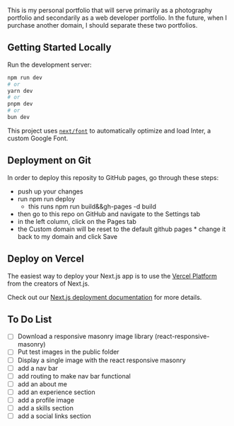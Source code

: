 This is my personal portfolio that will serve primarily as a photography portfolio and secondarily as a web developer portfolio.
In the future, when I purchase another domain, I should separate these two portfolios.

## Getting Started Locally

Run the development server:

```bash
npm run dev
# or
yarn dev
# or
pnpm dev
# or
bun dev
```

This project uses [`next/font`](https://nextjs.org/docs/basic-features/font-optimization) to automatically optimize and load Inter, a custom Google Font.

## Deployment on Git

In order to deploy this reposity to GitHub pages, go through these steps:

- push up your changes
- run npm run deploy
    - this runs npm run build&&gh-pages -d build
- then go to this repo on GitHub and navigate to the Settings tab
- in the left column, click on the Pages tab
- the Custom domain will be reset to the default github pages * change it back to my domain and click Save

## Deploy on Vercel

The easiest way to deploy your Next.js app is to use the [Vercel Platform](https://vercel.com/new?utm_medium=default-template&filter=next.js&utm_source=create-next-app&utm_campaign=create-next-app-readme) from the creators of Next.js.

Check out our [Next.js deployment documentation](https://nextjs.org/docs/deployment) for more details.

## To Do List

- [ ] Download a responsive masonry image library (react-responsive-masonry)
- [ ] Put test images in the public folder
- [ ] Display a single image with the react responsive masonry
- [ ] add a nav bar
- [ ] add routing to make nav bar functional
- [ ] add an about me
- [ ] add an experience section
- [ ] add a profile image
- [ ] add a skills section
- [ ] add a social links section
